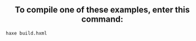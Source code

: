 <div align="center"> 

## To compile one of these examples, enter this command:

</div>

```bash
haxe build.hxml
```
